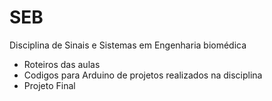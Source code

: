 # SEB
Disciplina de Sinais e Sistemas em Engenharia biomédica
- Roteiros das aulas 
- Codigos para Arduino de projetos realizados na disciplina
- Projeto Final 
